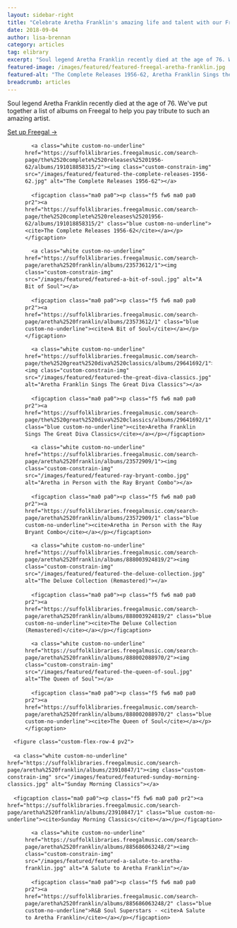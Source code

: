 ```yaml
---
layout: sidebar-right
title: "Celebrate Aretha Franklin's amazing life and talent with our Freegal service"
date: 2018-09-04
author: lisa-brennan
category: articles
tag: elibrary
excerpt: "Soul legend Aretha Franklin recently died at the age of 76. We've put together a list of albums on Freegal to help you pay tribute to such an amazing artist."
featured-image: /images/featured/featured-freegal-aretha-franklin.jpg
featured-alt: "The Complete Releases 1956-62, Aretha Franklin Sings the Great Diva Classics"
breadcrumb: articles
---
```


Soul legend Aretha Franklin recently died at the age of 76. We've put together a list of albums on Freegal to help you pay tribute to such an amazing artist.

[Set up Freegal &rarr;](/elibrary/freegal/)

<div class="custom-flex-container">

  <figure class="custom-flex-row-4 pv2">

      <a class="white custom-no-underline" href="https://suffolklibraries.freegalmusic.com/search-page/the%2520complete%2520releases%25201956-62/albums/191018858315/2"><img class="custom-constrain-img" src="/images/featured/featured-the-complete-releases-1956-62.jpg" alt="The Complete Releases 1956-62"></a>

      <figcaption class="ma0 pa0"><p class="f5 fw6 ma0 pa0 pr2"><a href="https://suffolklibraries.freegalmusic.com/search-page/the%2520complete%2520releases%25201956-62/albums/191018858315/2" class="blue custom-no-underline"><cite>The Complete Releases 1956-62</cite></a></p></figcaption>

  </figure>

  <figure class="custom-flex-row-4 pv2">

      <a class="white custom-no-underline" href="https://suffolklibraries.freegalmusic.com/search-page/aretha%2520franklin/albums/23573612/1"><img class="custom-constrain-img" src="/images/featured/featured-a-bit-of-soul.jpg" alt="A Bit of Soul"></a>

      <figcaption class="ma0 pa0"><p class="f5 fw6 ma0 pa0 pr2"><a href="https://suffolklibraries.freegalmusic.com/search-page/aretha%2520franklin/albums/23573612/1" class="blue custom-no-underline"><cite>A Bit of Soul</cite></a></p></figcaption>

  </figure>

  <figure class="custom-flex-row-4 pv2">

      <a class="white custom-no-underline" href="https://suffolklibraries.freegalmusic.com/search-page/the%2520great%2520diva%2520classics/albums/29641692/1"><img class="custom-constrain-img" src="/images/featured/featured-the-great-diva-classics.jpg" alt="Aretha Franklin Sings The Great Diva Classics"></a>

      <figcaption class="ma0 pa0"><p class="f5 fw6 ma0 pa0 pr2"><a href="https://suffolklibraries.freegalmusic.com/search-page/the%2520great%2520diva%2520classics/albums/29641692/1" class="blue custom-no-underline"><cite>Aretha Franklin Sings The Great Diva Classics</cite></a></p></figcaption>

  </figure>

  <figure class="custom-flex-row-4 pv2">

      <a class="white custom-no-underline" href="https://suffolklibraries.freegalmusic.com/search-page/aretha%2520franklin/albums/23572909/1"><img class="custom-constrain-img" src="/images/featured/featured-ray-bryant-combo.jpg" alt="Aretha in Person with the Ray Bryant Combo"></a>

      <figcaption class="ma0 pa0"><p class="f5 fw6 ma0 pa0 pr2"><a href="https://suffolklibraries.freegalmusic.com/search-page/aretha%2520franklin/albums/23572909/1" class="blue custom-no-underline"><cite>Aretha in Person with the Ray Bryant Combo</cite></a></p></figcaption>

  </figure>

  <figure class="custom-flex-row-4 pv2">

      <a class="white custom-no-underline" href="https://suffolklibraries.freegalmusic.com/search-page/aretha%2520franklin/albums/888003924819/2"><img class="custom-constrain-img" src="/images/featured/featured-the-deluxe-collection.jpg" alt="The Deluxe Collection (Remastered)"></a>

      <figcaption class="ma0 pa0"><p class="f5 fw6 ma0 pa0 pr2"><a href="https://suffolklibraries.freegalmusic.com/search-page/aretha%2520franklin/albums/888003924819/2" class="blue custom-no-underline"><cite>The Deluxe Collection (Remastered)</cite></a></p></figcaption>

  </figure>

  <figure class="custom-flex-row-4 pv2">

      <a class="white custom-no-underline" href="https://suffolklibraries.freegalmusic.com/search-page/aretha%2520franklin/albums/888002088970/2"><img class="custom-constrain-img" src="/images/featured/featured-the-queen-of-soul.jpg" alt="The Queen of Soul"></a>

      <figcaption class="ma0 pa0"><p class="f5 fw6 ma0 pa0 pr2"><a href="https://suffolklibraries.freegalmusic.com/search-page/aretha%2520franklin/albums/888002088970/2" class="blue custom-no-underline"><cite>The Queen of Soul</cite></a></p></figcaption>

  </figure>

      <figure class="custom-flex-row-4 pv2">

      <a class="white custom-no-underline" href="https://suffolklibraries.freegalmusic.com/search-page/aretha%2520franklin/albums/23910847/1"><img class="custom-constrain-img" src="/images/featured/featured-sunday-morning-classics.jpg" alt="Sunday Morning Classics"></a>

      <figcaption class="ma0 pa0"><p class="f5 fw6 ma0 pa0 pr2"><a href="https://suffolklibraries.freegalmusic.com/search-page/aretha%2520franklin/albums/23910847/1" class="blue custom-no-underline"><cite>Sunday Morning Classics</cite></a></p></figcaption>

  </figure>

  <figure class="custom-flex-row-4 pv2">

      <a class="white custom-no-underline" href="https://suffolklibraries.freegalmusic.com/search-page/aretha%2520franklin/albums/885686063248/2"><img class="custom-constrain-img" src="/images/featured/featured-a-salute-to-aretha-franklin.jpg" alt="A Salute to Aretha Franklin"></a>

      <figcaption class="ma0 pa0"><p class="f5 fw6 ma0 pa0 pr2"><a href="https://suffolklibraries.freegalmusic.com/search-page/aretha%2520franklin/albums/885686063248/2" class="blue custom-no-underline">R&B Soul Superstars - <cite>A Salute to Aretha Franklin</cite></a></p></figcaption>

  </figure>

</div>
